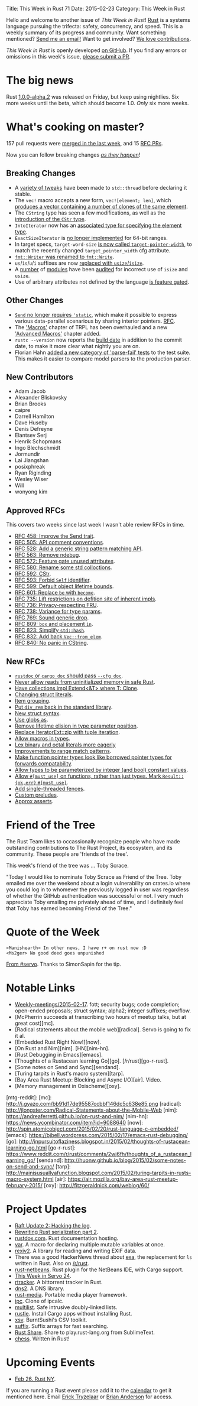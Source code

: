 Title: This Week in Rust 71
Date: 2015-02-23
Category: This Week in Rust

Hello and welcome to another issue of *This Week in Rust*!
[Rust](http://rust-lang.org) is a systems language pursuing the trifecta:
safety, concurrency, and speed. This is a weekly summary of its progress and
community. Want something mentioned? [Send me an
email!](mailto:corey@octayn.net?subject=This%20Week%20in%20Rust%20Suggestion)
Want to get involved? [We love
contributions](https://github.com/rust-lang/rust/wiki/Note-guide-for-new-contributors).

*This Week in Rust* is openly developed [on GitHub](https://github.com/cmr/this-week-in-rust).
If you find any errors or omissions in this week's issue, [please submit a PR](https://github.com/cmr/this-week-in-rust/pulls).

# The big news

Rust [1.0.0-alpha.2] was released on Friday, but keep using
nightlies. Six more weeks until the beta, which should become
1.0. *Only* six more weeks.

[1.0.0-alpha.2]: http://blog.rust-lang.org/2015/02/20/Rust-1.0-alpha2.html

# What's cooking on master?

157 pull requests were [merged in the last week][merged], and 15 [RFC PRs][rfcs].

[merged]: https://github.com/rust-lang/rust/pulls?q=is%3Apr+is%3Amerged+merged%3A2015-02-16..2015-02-23
[rfcs]: https://github.com/rust-lang/rfcs/pulls?q=is%3Apr+is%3Amerged+merged%3A2015-02-16..2015-02-23

Now you can follow breaking changes *[as they happen][BitRust]*!

[BitRust]: http://bitrust.octarineparrot.com/

## Breaking Changes

* A [variety of tweaks][thread] have been made to `std::thread` before
  declaring it stable.
* The `vec!` macro accepts a new form, `vec![element; len]`, which
  [produces a vector containing a number of clones of the same
  element][elem].
* The `CString` type has seen a few modifications, as well as the
  [introduction of the `CStr` type][cstr].
* `IntoIterator` now has an [associated type for specifying the element
  type][into].
* `ExactSizeIterator` is [no longer implemented][exact] for 64-bit
  ranges.
* In target specs, `target-word-size` [is now called
  `target-pointer-width`][tpw], to match the recently changed
  `target_pointer_width` cfg attribute.
* [`fmt::Writer` was renamed to `fmt::Write`][write].
* `us`/`is`/`u`/`i` suffixes are now [replaced with
  `usize`/`isize`][ussuffix].
* A [number][audit1] of [modules][audit2] have been [audited][audit3]
  for incorrect use of `isize` and `usize`.
* Use of arbitrary attributes not defined by the language [is feature
  gated][attr].

[cstr]: https://github.com/rust-lang/rust/pull/22482
[elem]: https://github.com/rust-lang/rust/pull/22455
[thread]: https://github.com/rust-lang/rust/pull/22435
[tpw]: https://github.com/rust-lang/rust/pull/22191
[exact]: https://github.com/rust-lang/rust/pull/22299
[write]: https://github.com/rust-lang/rust/pull/22311
[into]: https://github.com/rust-lang/rust/pull/22313
[ussuffix]: https://github.com/rust-lang/rust/pull/22497
[audit1]: https://github.com/rust-lang/rust/pull/22339
[audit2]: https://github.com/rust-lang/rust/pull/22401
[audit3]: https://github.com/rust-lang/rust/pull/22485
[attr]: https://github.com/rust-lang/rust/pull/22364

## Other Changes

* [`Send` no longer requires `'static`][send], which make it possible
  to express various data-parallel scenarious by sharing interior
  pointers. [RFC][send-rfc].
* The ['Macros'] chapter of TRPL has been overhauled and a new
  ['Advanced Macros'] chapter added.
* `rustc --version` now reports the [build date] in addition to the
  commit date, to make it more clear what nightly you are on.
* Florian Hahn [added a new category of 'parse-fail' tests][parse] to
  the test suite. This makes it easier to compare model parsers to the
  production parser.

[send]: https://github.com/rust-lang/rust/pull/22319
[send-rfc]: https://github.com/rust-lang/rfcs/blob/master/text/0458-send-improvements.md
[build date]: https://github.com/rust-lang/rust/pull/22201
[parse]: https://github.com/rust-lang/rust/pull/22118
['Macros']: http://doc.rust-lang.org/book/macros.html
['Advanced Macros']: http://doc.rust-lang.org/book/advanced-macros.html

## New Contributors

* Adam Jacob
* Alexander Bliskovsky
* Brian Brooks
* caipre
* Darrell Hamilton
* Dave Huseby
* Denis Defreyne
* Elantsev Serj
* Henrik Schopmans
* Ingo Blechschmidt
* Jormundir
* Lai Jiangshan
* posixphreak
* Ryan Riginding
* Wesley Wiser
* Will
* wonyong kim

## Approved RFCs

This covers two weeks since last week I wasn't able review RFCs in time.

* [RFC 458: Improve the Send trait][rfc-458].
* [RFC 505: API comment conventions][rfc-505].
* [RFC 528: Add a generic string pattern matching API][rfc-528].
* [RFC 563: Remove ndebug][rfc-563].
* [RFC 572: Feature gate unused attributes][rfc-572].
* [RFC 580: Rename some std colloctions][rfc-580].
* [RFC 592: CStr][rfc-592].
* [RFC 593: Forbid `Self` identifier][rfc-593].
* [RFC 599: Default object lifetime bounds][rfc-599].
* [RFC 601: Replace `be` with `become`][rfc-601].
* [RFC 735: Lift restrictions on defition site of inherent impls][rfc-735].
* [RFC 736: Privacy-respecting FRU][rfc-736].
* [RFC 738: Variance for type params][rfc-738].
* [RFC 769: Sound generic drop][rfc-769].
* [RFC 809: `box` and placement `in`][rfc-809].
* [RFC 823: Simplify `std::hash`][rfc-823].
* [RFC 832: Add back `Vec::from_elem`][rfc-832].
* [RFC 840: No panic in CString][rfc-840].

[rfc-458]: https://github.com/rust-lang/rfcs/blob/master/text/0458-send-improvements.md
[rfc-505]: https://github.com/rust-lang/rfcs/blob/master/text/0505-api-comment-conventions.md
[rfc-528]: https://github.com/rust-lang/rfcs/blob/master/text/0528-string-patterns.md
[rfc-563]: https://github.com/rust-lang/rfcs/blob/master/text/0563-remove-ndebug.md
[rfc-572]: https://github.com/rust-lang/rfcs/blob/master/text/0572-rustc-attribute.md
[rfc-580]: https://github.com/rust-lang/rfcs/blob/master/text/0580-rename-collections.md
[rfc-592]: https://github.com/rust-lang/rfcs/blob/master/text/0592-c-str-deref.md
[rfc-593]: https://github.com/rust-lang/rfcs/blob/master/text/0593-forbid-Self-definitions.md
[rfc-599]: https://github.com/rust-lang/rfcs/blob/master/text/0599-default-object-bound.md
[rfc-601]: https://github.com/rust-lang/rfcs/blob/master/text/0601-replace-be-with-become.md
[rfc-735]: https://github.com/rust-lang/rfcs/blob/master/text/0735-allow-inherent-impls-anywhere.md
[rfc-736]: https://github.com/rust-lang/rfcs/blob/master/text/0736-privacy-respecting-fru.md
[rfc-738]: https://github.com/rust-lang/rfcs/blob/master/text/0738-variance.md
[rfc-769]: https://github.com/rust-lang/rfcs/blob/master/text/0769-sound-generic-drop.md
[rfc-809]: https://github.com/rust-lang/rfcs/blob/master/text/0809-box-and-in-for-stdlib.md
[rfc-823]: https://github.com/rust-lang/rfcs/blob/master/text/0823-hash-simplification.md
[rfc-832]: https://github.com/rust-lang/rfcs/blob/master/text/0832-from-elem-with-love.md
[rfc-840]: https://github.com/rust-lang/rfcs/blob/master/text/0840-no-panic-in-c-string.md

## New RFCs

* [`rustdoc` or `cargo doc` should pass `--cfg doc`][doc].
* [Never allow reads from uninitialized memory in safe Rust][never].
* [Have collections impl Extend<&T> where T: Clone][extend].
* [Changing struct literals][struct].
* [Item grouping][group].
* [Put `div_rem` back in the standard library][rem].
* [New struct syntax][new].
* [Use globs as][as].
* [Remove lifetime elision in type parameter position][el].
* [Replace IteratorExt::zip with tuple iteration][tup].
* [Allow macros in types][mactype].
* [Lex binary and octal literals more eagerly][lex]
* [Improvements to range match patterns][range].
* [Make function pointer types look like borrowed pointer types for forwards compatability][fn].
* [Allow types to be parameterized by integer (and bool) constant values][bounds].
* [Allow `#[must_use]` on functions, rather than just types. Mark `Result::{ok,err}` `#[must_use]`][must].
* [Add single-threaded fences][fence].
* [Custom preludes][prelude].
* [Approx asserts][approx].

[doc]: https://github.com/rust-lang/rfcs/pull/834
[never]: https://github.com/rust-lang/rfcs/pull/837
[extend]: https://github.com/rust-lang/rfcs/pull/839
[struct]: https://github.com/rust-lang/rfcs/pull/841
[group]: https://github.com/rust-lang/rfcs/pull/849
[rem]: https://github.com/rust-lang/rfcs/pull/850
[new]: https://github.com/rust-lang/rfcs/pull/866
[as]: https://github.com/rust-lang/rfcs/pull/867
[el]: https://github.com/rust-lang/rfcs/pull/869
[tup]: https://github.com/rust-lang/rfcs/pull/870
[mactype]: https://github.com/rust-lang/rfcs/pull/873
[lex]: https://github.com/rust-lang/rfcs/pull/879
[range]: https://github.com/rust-lang/rfcs/pull/880
[fn]: https://github.com/rust-lang/rfcs/pull/883
[bounds]: https://github.com/rust-lang/rfcs/pull/884
[must]: https://github.com/rust-lang/rfcs/pull/886
[fence]: https://github.com/rust-lang/rfcs/pull/888
[prelude]: https://github.com/rust-lang/rfcs/pull/890
[approx]: https://github.com/rust-lang/rfcs/pull/897

# Friend of the Tree

The Rust Team likes to occassionally recognize people who have made
outstanding contributions to The Rust Project, its ecosystem, and its
community. These people are 'friends of the tree'.

This week's friend of the tree was ... Toby Scrace.

"Today I would like to nominate Toby Scrace as Friend of the
Tree. Toby emailed me over the weekend about a login vulnerability on
crates.io where you could log in to whomever the previously logged in
user was regardless of whether the GitHub authentication was
successful or not. I very much appreciate Toby emailing me privately
ahead of time, and I definitely feel that Toby has earned becoming
Friend of the Tree."

# Quote of the Week

```
<Manishearth> In other news, I have r+ on rust now :D
<Ms2ger> No good deed goes unpunished
```

[From #servo](http://logs.glob.uno/?c=mozilla%23servo&s=21+Feb+2015&e=21+Feb+2015&h=In+other+news#c175503). Thanks to SimonSapin for the tip.

# Notable Links

* [Weekly-meetings/2015-02-17][mtg]. fott; security bugs; code completion; open-ended proposals; struct syntax; alpha2; integer suffixes; overflow.
* [McPherrin succeeds at transcribing two hours of meetup talks, but
  at great cost][mc].
* [Radical statements about the mobile web][radical]. Servo is going to fix it al.
* [Embedded Rust Right Now!][now].
* [On Rust and Nim][nim]. [HN][nim-hn].
* [Rust Debugging in Emacs][emacs].
* [Thoughts of a Rustacean learning Go][go]. [/r/rust][go-r-rust].
* [Some notes on Send and Sync][sendand].
* [Turing tarpits in Rust's macro system][tarp].
* [Bay Area Rust Meetup: Blocking and Async I/O][air]. Video.
* [Memory management in Oxischeme][oxy].

[mtg]: https://github.com/rust-lang/meeting-minutes/blob/master/weekly-meetings/2015-02-17.md
[mtg-reddit]:
[mc]: http://i.gyazo.com/bb91d17de95587ccbbf146dc5c638e85.png
[radical]: http://jlongster.com/Radical-Statements-about-the-Mobile-Web
[nim]: https://andreaferretti.github.io/on-rust-and-nim/
[nim-hn]: https://news.ycombinator.com/item?id=9088640
[now]: http://spin.atomicobject.com/2015/02/20/rust-language-c-embedded/
[emacs]: https://bjbell.wordpress.com/2015/02/17/emacs-rust-debugging/
[go]: http://inpursuitoflaziness.blogspot.in/2015/02/thoughts-of-rustacean-learning-go.html
[go-r-rust]: https://www.reddit.com/r/rust/comments/2wj6fh/thoughts_of_a_rustacean_learning_go/
[sendand]: http://huonw.github.io/blog/2015/02/some-notes-on-send-and-sync/
[tarp]: http://mainisusuallyafunction.blogspot.com/2015/02/turing-tarpits-in-rusts-macro-system.html
[air]: https://air.mozilla.org/bay-area-rust-meetup-february-2015/
[oxy]: http://fitzgeraldnick.com/weblog/60/

# Project Updates

* [Raft Update 2: Hacking the log][raft].
* [Rewriting Rust serialization part 2][ser].
* [rustdox.com]. Rust documentation hosting.
* [var]. A macro for declaring multiple mutable variables at once.
* [rexiv2]. A library for reading and writing EXIF data.
* There was a good HackerNews thread about [exa], the replacement for `ls` written in Rust. Also
  on [/r/rust][exa-r-rust].
* [rust-netbeans]. Rust plugin for the NetBeans IDE, with Cargo support.
* [This Week in Servo 24][twis].
* [rtracker]. A bittorrent tracker in Rust.
* [dns2]. A DNS library.
* [rust-media]. Portable media player framework.
* [ipc]. Clone of ipcalc.
* [multilist]. Safe intrusive doubly-linked lists.
* [rustle]. Install Cargo apps without installing Rust.
* [xsv]. BurntSushi's CSV toolkit.
* [suffix]. Suffix arrays for fast searching.
* [Rust Share]. Share to play.rust-lang.org from SublimeText.
* [chess]. Written in Rust!

[var]: http://users.rust-lang.org/t/ann-var-is-a-macro-for-declaring-multiple-mutable-variables-at-once/370
[rexiv2]: http://users.rust-lang.org/t/announcing-rexiv2-library-for-image-metadata-request-for-code-review/414
[exa]: https://news.ycombinator.com/item?id=9087108
[exa-r-rust]: https://www.reddit.com/r/rust/comments/2wp3pp/ive_added_loads_more_features_to_exa_my_ls/
[rust-netbeans]: https://github.com/drrb/rust-netbeans
[raft]: http://www.hoverbear.org/2015/02/18/raft-update-2/
[ser]: http://erickt.github.io/blog/2015/02/13/rewriting-rust-serialization-there-can-be-only-one-serde/
[twis]: http://blog.servo.org/2015/02/18/twis-24/
[rtracker]: https://github.com/brutal-chaos/rtracker
[dns2]: https://github.com/mahkoh/dns2
[rustdox.com]: https://www.reddit.com/r/rust/comments/2wku7e/introducing_rustdoxcom_alpha_an_easy_way_to_host/
[rust-media]: https://github.com/pcwalton/rust-media
[ipc]: https://github.com/mfs/ipc
[multilist]: https://github.com/pcwalton/multilist
[rustle]: https://github.com/brson/rustle
[xsv]: https://www.reddit.com/r/rust/comments/2wrtjn/a_fast_csv_toolkit_written_in_rust/
[suffix]: https://github.com/BurntSushi/suffix
[Rust Share]: https://github.com/GravityScore/Rust-Share
[chess]: https://github.com/Yayformee/chess

# Upcoming Events

* [Feb 26. Rust NY][ny].

[ny]: http://www.meetup.com/Rust-NYC/

If you are running a Rust event please add it to the [calendar] to get
it mentioned here. Email [Erick Tryzelaar][erickt] or [Brian
Anderson][brson] for access.

[calendar]: https://www.google.com/calendar/embed?src=apd9vmbc22egenmtu5l6c5jbfc%40group.calendar.google.com
[erickt]: mailto:erick.tryzelaar@gmail.com
[brson]: mailto:banderson@mozilla.com
